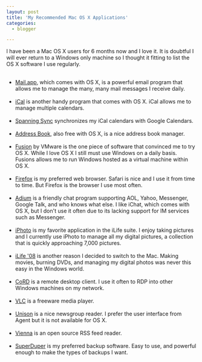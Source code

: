 ```yaml
---
layout: post
title: 'My Recommended Mac OS X Applications'
categories:
  - blogger

---
```


I have been a Mac OS X users for 6 months now and I love it.  It is doubtful I will ever return to a Windows only machine so I thought it fitting to list the OS X software I use regularly.<ul><br /><li><a href="http://www.apple.com/macosx/features/mail.html">Mail.app</a>, which comes with OS X, is a powerful email program that allows me to manage the many, many mail messages I receive daily.</li><br /><li><a href="http://www.blogger.com/www.apple.com/ical/">iCal</a> is another handy program that comes with OS X.  iCal allows me to manage multiple calendars.</li><br /><li><a href="http://www.spanningsync.com/">Spanning Sync</a> synchronizes my iCal calendars with Google Calendars.</li><br /><li><a href="http://www.apple.com/macosx/features/300.html#addressbook">Address Book</a>, also free with OS X, is a nice address book manager.</li><br /><li><a href="http://www.vmware.com/products/fusion/">Fusion</a> by VMware is the one piece of software that convinced me to try OS X.  While I love OS X I still must use Windows on a daily basis.  Fusions allows me to run Windows hosted as a virtual machine within OS X.</li><br /><li><a href="http://www.mozilla.com/firefox/">Firefox</a> is my preferred web browser. Safari is nice and I use it from time to time.  But Firefox is the browser I use most often.</li><br /><li><a href="http://www.adiumx.com/">Adium</a> is a friendly chat program supporting AOL, Yahoo, Messenger, Google Talk, and who knows what else.  I like iChat, which comes with OS X, but I don't use it often due to its lacking support for IM services such as Messenger.</li><br /><li><a href="http://www.apple.com/iphoto/">iPhoto</a> is my favorite application in the iLife suite.  I enjoy taking pictures and I currently use iPhoto to manage all my digital pictures, a collection that is quickly approaching 7,000 pictures.</li><br /><li><a href="http://www.apple.com/ilife/">iLife '08</a> is another reason I decided to switch to the Mac.  Making movies, burning DVDs, and managing my digital photos was never this easy in the Windows world.</li><br /><li><a href="http://cord.sourceforge.net/">CoRD</a> is a remote desktop client.  I use it often to RDP into other Windows machines on my network.</li><br /><li><a href="http://www.videolan.org/">VLC</a> is a freeware media player.</li><br /><li><a href="http://www.panic.com/unison/">Unison</a> is a nice newsgroup reader.  I  prefer the user interface from Agent but it is not available for OS X.</li><br /><li><a href="http://www.opencommunity.co.uk/vienna2.php">Vienna</a> is an open source RSS feed reader.</li><br /><li><a href="http://www.shirt-pocket.com/SuperDuper/">SuperDuper</a> is my preferred backup software.  Easy to use, and powerful enough to make the types of backups I want.</li><br /></ul>
